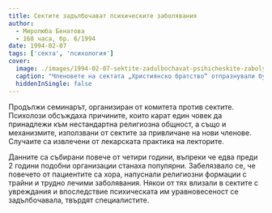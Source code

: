 ```yaml
---
title: Сектите задълбочават психическите заболявания
author: 
  - Миролюба Бенатова
  - 168 часа, бр. 6/1994
date: 1994-02-07
tags: ['секта', 'психология']
cover:
  image: ./images/1994-02-07-sektite-zadulbochavat-psihicheskite-zabolyavaniya/cover.webp
  caption: "Членовете на сектата „Християнско братство“ отпразнували бурно рождения ден на своя съмишленичка. Стените са бл. 367 в ж к „Вълчо Иванов“ дълго ще помнят празника, защото не е ясно кой ще плати за пребоядисването им. Снимка: Владо Стоянов"
  hiddenInSingle: false
---
```


Продължи семинарът, организиран от комитета против сектите.
Психолози обсъждаха причините, които карат един човек да
принадлежи към нестандартна религиозна общност, а също и
механизмите, използвани от сектите за привличане на нови
членове. Случаите са извлечени от лекарската практика на
лекторите.

Данните са събирани повече от четири години, въпреки че
едва преди 2 години подобни организации станаха популярни.
Забелязвало се, че повечето от пациентите са хора, напуснали
религиозни формации с трайни и трудно лечими заболявания.
Някои от тях влизали в сектите с увреждания и впоследствие
психическата им уравновесеност се задълбочавала, твърдят
специалистите.
